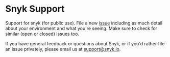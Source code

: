 # Snyk Support

Support for snyk (for public use). File a new [issue](/snyk/support/issues/new) including as much detail about your environment and what you're seeing. Make sure to check for similar (open or closed) issues too.

If you have general feedback or questions about Snyk, or if you'd rather file an issue privately, please email us at support@snyk.io.
